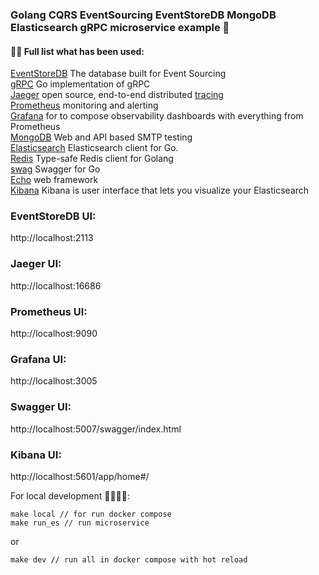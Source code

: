 ### Golang CQRS EventSourcing EventStoreDB MongoDB Elasticsearch gRPC microservice example 👋

#### 👨‍💻 Full list what has been used:
[EventStoreDB](https://www.eventstore.com/) The database built for Event Sourcing<br/>
[gRPC](https://github.com/grpc/grpc-go) Go implementation of gRPC<br/>
[Jaeger](https://www.jaegertracing.io/) open source, end-to-end distributed [tracing](https://opentracing.io/)<br/>
[Prometheus](https://prometheus.io/) monitoring and alerting<br/>
[Grafana](https://grafana.com/) for to compose observability dashboards with everything from Prometheus<br/>
[MongoDB](https://github.com/mongodb/mongo-go-driver) Web and API based SMTP testing<br/>
[Elasticsearch](https://github.com/olivere/elastic) Elasticsearch client for Go.<br/>
[Redis](https://github.com/go-redis/redis) Type-safe Redis client for Golang<br/>
[swag](https://github.com/swaggo/swag) Swagger for Go<br/>
[Echo](https://github.com/labstack/echo) web framework<br/>
[Kibana](https://github.com/elastic/kibana) Kibana is user interface that lets you visualize your Elasticsearch<br/>

### EventStoreDB UI:

http://localhost:2113

### Jaeger UI:

http://localhost:16686

### Prometheus UI:

http://localhost:9090

### Grafana UI:

http://localhost:3005

### Swagger UI:

http://localhost:5007/swagger/index.html

### Kibana UI:

http://localhost:5601/app/home#/


For local development 🙌👨‍💻🚀:

```
make local // for run docker compose
make run_es // run microservice
```
or 
```
make dev // run all in docker compose with hot reload
```
